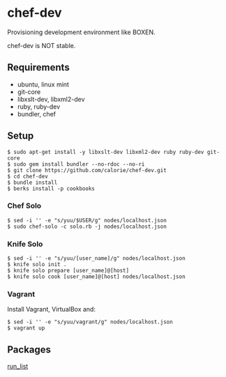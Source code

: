 chef-dev
========

Provisioning development environment like BOXEN.

chef-dev is NOT stable.

## Requirements

- ubuntu, linux mint
- git-core
- libxslt-dev, libxml2-dev
- ruby, ruby-dev
- bundler, chef

## Setup

```
$ sudo apt-get install -y libxslt-dev libxml2-dev ruby ruby-dev git-core
$ sudo gem install bundler --no-rdoc --no-ri
$ git clone https://github.com/calorie/chef-dev.git
$ cd chef-dev
$ bundle install
$ berks install -p cookbooks
```

### Chef Solo

```
$ sed -i '' -e "s/yuu/$USER/g" nodes/localhost.json
$ sudo chef-solo -c solo.rb -j nodes/localhost.json
```

### Knife Solo

```
$ sed -i '' -e "s/yuu/[user_name]/g" nodes/localhost.json
$ knife solo init .
$ knife solo prepare [user_name]@[host]
$ knife solo cook [user_name]@[host] nodes/localhost.json
```

### Vagrant

Install Vagrant, VirtualBox and:

```
$ sed -i '' -e "s/yuu/vagrant/g" nodes/localhost.json
$ vagrant up
```

## Packages

[run_list](https://github.com/calorie/chef-dev/blob/master/roles/dev.rb)
